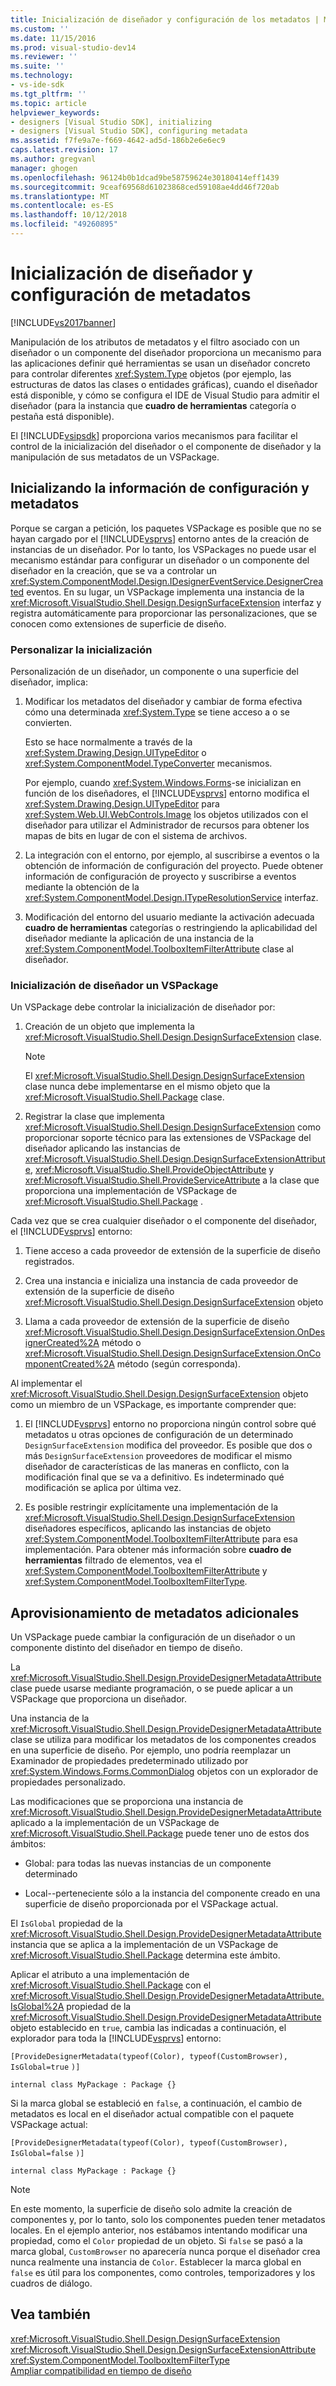 ```yaml
---
title: Inicialización de diseñador y configuración de los metadatos | Microsoft Docs
ms.custom: ''
ms.date: 11/15/2016
ms.prod: visual-studio-dev14
ms.reviewer: ''
ms.suite: ''
ms.technology:
- vs-ide-sdk
ms.tgt_pltfrm: ''
ms.topic: article
helpviewer_keywords:
- designers [Visual Studio SDK], initializing
- designers [Visual Studio SDK], configuring metadata
ms.assetid: f7fe9a7e-f669-4642-ad5d-186b2e6e6ec9
caps.latest.revision: 17
ms.author: gregvanl
manager: ghogen
ms.openlocfilehash: 96124b0b1dcad9be58759624e30180414eff1439
ms.sourcegitcommit: 9ceaf69568d61023868ced59108ae4dd46f720ab
ms.translationtype: MT
ms.contentlocale: es-ES
ms.lasthandoff: 10/12/2018
ms.locfileid: "49260895"
---
```

# <a name="designer-initialization-and-metadata-configuration"></a>Inicialización de diseñador y configuración de metadatos
[!INCLUDE[vs2017banner](../includes/vs2017banner.md)]

Manipulación de los atributos de metadatos y el filtro asociado con un diseñador o un componente del diseñador proporciona un mecanismo para las aplicaciones definir qué herramientas se usan un diseñador concreto para controlar diferentes <xref:System.Type> objetos (por ejemplo, las estructuras de datos las clases o entidades gráficas), cuando el diseñador está disponible, y cómo se configura el IDE de Visual Studio para admitir el diseñador (para la instancia que **cuadro de herramientas** categoría o pestaña está disponible).  
  
 El [!INCLUDE[vsipsdk](../includes/vsipsdk-md.md)] proporciona varios mecanismos para facilitar el control de la inicialización del diseñador o el componente de diseñador y la manipulación de sus metadatos de un VSPackage.  
  
## <a name="initializing-metadata-and-configuration-information"></a>Inicializando la información de configuración y metadatos  
 Porque se cargan a petición, los paquetes VSPackage es posible que no se hayan cargado por el [!INCLUDE[vsprvs](../includes/vsprvs-md.md)] entorno antes de la creación de instancias de un diseñador. Por lo tanto, los VSPackages no puede usar el mecanismo estándar para configurar un diseñador o un componente del diseñador en la creación, que se va a controlar un <xref:System.ComponentModel.Design.IDesignerEventService.DesignerCreated> eventos. En su lugar, un VSPackage implementa una instancia de la <xref:Microsoft.VisualStudio.Shell.Design.DesignSurfaceExtension> interfaz y registra automáticamente para proporcionar las personalizaciones, que se conocen como extensiones de superficie de diseño.  
  
### <a name="customizing-initialization"></a>Personalizar la inicialización  
 Personalización de un diseñador, un componente o una superficie del diseñador, implica:  
  
1.  Modificar los metadatos del diseñador y cambiar de forma efectiva cómo una determinada <xref:System.Type> se tiene acceso a o se convierten.  
  
     Esto se hace normalmente a través de la <xref:System.Drawing.Design.UITypeEditor> o <xref:System.ComponentModel.TypeConverter> mecanismos.  
  
     Por ejemplo, cuando <xref:System.Windows.Forms>-se inicializan en función de los diseñadores, el [!INCLUDE[vsprvs](../includes/vsprvs-md.md)] entorno modifica el <xref:System.Drawing.Design.UITypeEditor> para <xref:System.Web.UI.WebControls.Image> los objetos utilizados con el diseñador para utilizar el Administrador de recursos para obtener los mapas de bits en lugar de con el sistema de archivos.  
  
2.  La integración con el entorno, por ejemplo, al suscribirse a eventos o la obtención de información de configuración del proyecto. Puede obtener información de configuración de proyecto y suscribirse a eventos mediante la obtención de la <xref:System.ComponentModel.Design.ITypeResolutionService> interfaz.  
  
3.  Modificación del entorno del usuario mediante la activación adecuada **cuadro de herramientas** categorías o restringiendo la aplicabilidad del diseñador mediante la aplicación de una instancia de la <xref:System.ComponentModel.ToolboxItemFilterAttribute> clase al diseñador.  
  
### <a name="designer-initialization-by-a-vspackage"></a>Inicialización de diseñador un VSPackage  
 Un VSPackage debe controlar la inicialización de diseñador por:  
  
1.  Creación de un objeto que implementa la <xref:Microsoft.VisualStudio.Shell.Design.DesignSurfaceExtension> clase.  
  
    > [!NOTE]
    >  El <xref:Microsoft.VisualStudio.Shell.Design.DesignSurfaceExtension> clase nunca debe implementarse en el mismo objeto que la <xref:Microsoft.VisualStudio.Shell.Package> clase.  
  
2.  Registrar la clase que implementa <xref:Microsoft.VisualStudio.Shell.Design.DesignSurfaceExtension> como proporcionar soporte técnico para las extensiones de VSPackage del diseñador aplicando las instancias de <xref:Microsoft.VisualStudio.Shell.Design.DesignSurfaceExtensionAttribute>, <xref:Microsoft.VisualStudio.Shell.ProvideObjectAttribute> y <xref:Microsoft.VisualStudio.Shell.ProvideServiceAttribute> a la clase que proporciona una implementación de VSPackage de <xref:Microsoft.VisualStudio.Shell.Package> .  
  
 Cada vez que se crea cualquier diseñador o el componente del diseñador, el [!INCLUDE[vsprvs](../includes/vsprvs-md.md)] entorno:  
  
1.  Tiene acceso a cada proveedor de extensión de la superficie de diseño registrados.  
  
2.  Crea una instancia e inicializa una instancia de cada proveedor de extensión de la superficie de diseño <xref:Microsoft.VisualStudio.Shell.Design.DesignSurfaceExtension> objeto  
  
3.  Llama a cada proveedor de extensión de la superficie de diseño <xref:Microsoft.VisualStudio.Shell.Design.DesignSurfaceExtension.OnDesignerCreated%2A> método o <xref:Microsoft.VisualStudio.Shell.Design.DesignSurfaceExtension.OnComponentCreated%2A> método (según corresponda).  
  
 Al implementar el <xref:Microsoft.VisualStudio.Shell.Design.DesignSurfaceExtension> objeto como un miembro de un VSPackage, es importante comprender que:  
  
1.  El [!INCLUDE[vsprvs](../includes/vsprvs-md.md)] entorno no proporciona ningún control sobre qué metadatos u otras opciones de configuración de un determinado `DesignSurfaceExtension` modifica del proveedor. Es posible que dos o más `DesignSurfaceExtension` proveedores de modificar el mismo diseñador de características de las maneras en conflicto, con la modificación final que se va a definitivo. Es indeterminado qué modificación se aplica por última vez.  
  
2.  Es posible restringir explícitamente una implementación de la <xref:Microsoft.VisualStudio.Shell.Design.DesignSurfaceExtension> diseñadores específicos, aplicando las instancias de objeto <xref:System.ComponentModel.ToolboxItemFilterAttribute> para esa implementación. Para obtener más información sobre **cuadro de herramientas** filtrado de elementos, vea el <xref:System.ComponentModel.ToolboxItemFilterAttribute> y <xref:System.ComponentModel.ToolboxItemFilterType>.  
  
## <a name="additional-metadata-provisioning"></a>Aprovisionamiento de metadatos adicionales  
 Un VSPackage puede cambiar la configuración de un diseñador o un componente distinto del diseñador en tiempo de diseño.  
  
 La <xref:Microsoft.VisualStudio.Shell.Design.ProvideDesignerMetadataAttribute> clase puede usarse mediante programación, o se puede aplicar a un VSPackage que proporciona un diseñador.  
  
 Una instancia de la <xref:Microsoft.VisualStudio.Shell.Design.ProvideDesignerMetadataAttribute> clase se utiliza para modificar los metadatos de los componentes creados en una superficie de diseño. Por ejemplo, uno podría reemplazar un Examinador de propiedades predeterminado utilizado por <xref:System.Windows.Forms.CommonDialog> objetos con un explorador de propiedades personalizado.  
  
 Las modificaciones que se proporciona una instancia de <xref:Microsoft.VisualStudio.Shell.Design.ProvideDesignerMetadataAttribute> aplicado a la implementación de un VSPackage de <xref:Microsoft.VisualStudio.Shell.Package> puede tener uno de estos dos ámbitos:  
  
-   Global: para todas las nuevas instancias de un componente determinado  
  
-   Local--perteneciente sólo a la instancia del componente creado en una superficie de diseño proporcionada por el VSPackage actual.  
  
 El `IsGlobal` propiedad de la <xref:Microsoft.VisualStudio.Shell.Design.ProvideDesignerMetadataAttribute> instancia que se aplica a la implementación de un VSPackage de <xref:Microsoft.VisualStudio.Shell.Package> determina este ámbito.  
  
 Aplicar el atributo a una implementación de <xref:Microsoft.VisualStudio.Shell.Package> con el <xref:Microsoft.VisualStudio.Shell.Design.ProvideDesignerMetadataAttribute.IsGlobal%2A> propiedad de la <xref:Microsoft.VisualStudio.Shell.Design.ProvideDesignerMetadataAttribute> objeto establecido en `true`, cambia las indicadas a continuación, el explorador para toda la [!INCLUDE[vsprvs](../includes/vsprvs-md.md)] entorno:  
  
 `[ProvideDesignerMetadata(typeof(Color), typeof(CustomBrowser),`   `IsGlobal=true`  `)]`  
  
 `internal class MyPackage : Package {}`  
  
 Si la marca global se estableció en `false`, a continuación, el cambio de metadatos es local en el diseñador actual compatible con el paquete VSPackage actual:  
  
 `[ProvideDesignerMetadata(typeof(Color), typeof(CustomBrowser),`   `IsGlobal=false`  `)]`  
  
 `internal class MyPackage : Package {}`  
  
> [!NOTE]
>  En este momento, la superficie de diseño solo admite la creación de componentes y, por lo tanto, solo los componentes pueden tener metadatos locales. En el ejemplo anterior, nos estábamos intentando modificar una propiedad, como el `Color` propiedad de un objeto. Si `false` se pasó a la marca global, `CustomBrowser` no aparecería nunca porque el diseñador crea nunca realmente una instancia de `Color`. Establecer la marca global en `false` es útil para los componentes, como controles, temporizadores y los cuadros de diálogo.  
  
## <a name="see-also"></a>Vea también  
 <xref:Microsoft.VisualStudio.Shell.Design.DesignSurfaceExtension>   
 <xref:Microsoft.VisualStudio.Shell.Design.DesignSurfaceExtensionAttribute>   
 <xref:System.ComponentModel.ToolboxItemFilterType>   
 [Ampliar compatibilidad en tiempo de diseño](http://msdn.microsoft.com/library/d6ac8a6a-42fd-4bc8-bf33-b212811297e2)

